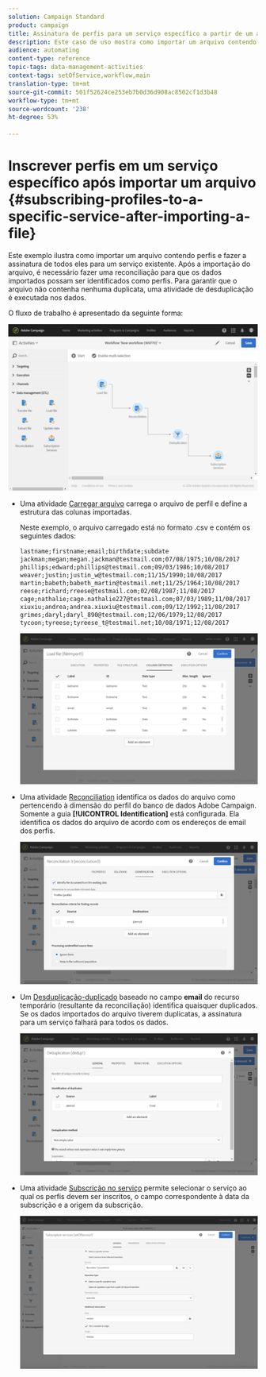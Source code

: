 ```yaml
---
solution: Campaign Standard
product: campaign
title: Assinatura de perfis para um serviço específico a partir de um arquivo
description: Este caso de uso mostra como importar um arquivo contendo perfis e assiná-los em um serviço existente.
audience: automating
content-type: reference
topic-tags: data-management-activities
context-tags: setOfService,workflow,main
translation-type: tm+mt
source-git-commit: 501f52624ce253eb7b0d36d908ac8502cf1d3b48
workflow-type: tm+mt
source-wordcount: '238'
ht-degree: 53%

---
```



# Inscrever perfis em um serviço específico após importar um arquivo {#subscribing-profiles-to-a-specific-service-after-importing-a-file}

Este exemplo ilustra como importar um arquivo contendo perfis e fazer a assinatura de todos eles para um serviço existente. Após a importação do arquivo, é necessário fazer uma reconciliação para que os dados importados possam ser identificados como perfis. Para garantir que o arquivo não contenha nenhuma duplicata, uma atividade de desduplicação é executada nos dados.

O fluxo de trabalho é apresentado da seguinte forma:

![](assets/subscription_activity_example1.png)

* Uma atividade [Carregar arquivo](../../automating/using/load-file.md) carrega o arquivo de perfil e define a estrutura das colunas importadas.

   Neste exemplo, o arquivo carregado está no formato .csv e contém os seguintes dados:

   ```
   lastname;firstname;email;birthdate;subdate
   jackman;megan;megan.jackman@testmail.com;07/08/1975;10/08/2017
   phillips;edward;phillips@testmail.com;09/03/1986;10/08/2017
   weaver;justin;justin_w@testmail.com;11/15/1990;10/08/2017
   martin;babeth;babeth_martin@testmail.net;11/25/1964;10/08/2017
   reese;richard;rreese@testmail.com;02/08/1987;11/08/2017
   cage;nathalie;cage.nathalie227@testmail.com;07/03/1989;11/08/2017
   xiuxiu;andrea;andrea.xiuxiu@testmail.com;09/12/1992;11/08/2017
   grimes;daryl;daryl_890@testmail.com;12/06/1979;12/08/2017
   tycoon;tyreese;tyreese_t@testmail.net;10/08/1971;12/08/2017
   ```

   ![](assets/subscription_activity_example2.png)

* Uma atividade [Reconciliation](../../automating/using/reconciliation.md) identifica os dados do arquivo como pertencendo à dimensão do perfil do banco de dados Adobe Campaign. Somente a guia **[!UICONTROL Identification]** está configurada. Ela identifica os dados do arquivo de acordo com os endereços de email dos perfis.

   ![](assets/subscription_activity_example3.png)

* Um [Desduplicação-duplicado](../../automating/using/deduplication.md) baseado no campo **email** do recurso temporário (resultante da reconciliação) identifica quaisquer duplicados. Se os dados importados do arquivo tiverem duplicatas, a assinatura para um serviço falhará para todos os dados.

   ![](assets/subscription_activity_example5.png)

* Uma atividade [Subscrição no serviço](../../automating/using/subscription-services.md) permite selecionar o serviço ao qual os perfis devem ser inscritos, o campo correspondente à data da subscrição e a origem da subscrição.

   ![](assets/subscription_activity_example4.png)
